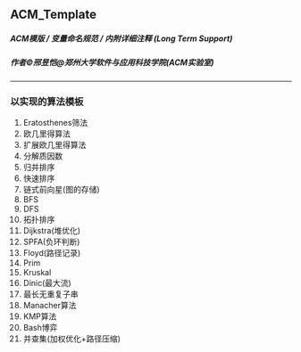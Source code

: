 ## ACM_Template
##### ACM模版 / 变量命名规范 / 内附详细注释 (Long Term Support)  
##### 作者&copy;邢昱恺@郑州大学软件与应用科技学院(ACM实验室)
---
### 以实现的算法模板
<ol>
<li>Eratosthenes筛法</li>
<li>欧几里得算法</li>
<li>扩展欧几里得算法</li>
<li>分解质因数</li>
<li>归并排序</li>
<li>快速排序</li>
<li>链式前向星(图的存储)</li>
<li>BFS</li>
<li>DFS</li>
<li>拓扑排序</li>
<li>Dijkstra(堆优化)</li>
<li>SPFA(负环判断)</li>
<li>Floyd(路径记录)</li>
<li>Prim</li>
<li>Kruskal</li>
<li>Dinic(最大流)</li>
<li>最长无重复子串</li>
<li>Manacher算法</li>
<li>KMP算法</li>
<li>Bash博弈</li>
<li>并查集(加权优化+路径压缩)</li>
</ol>
